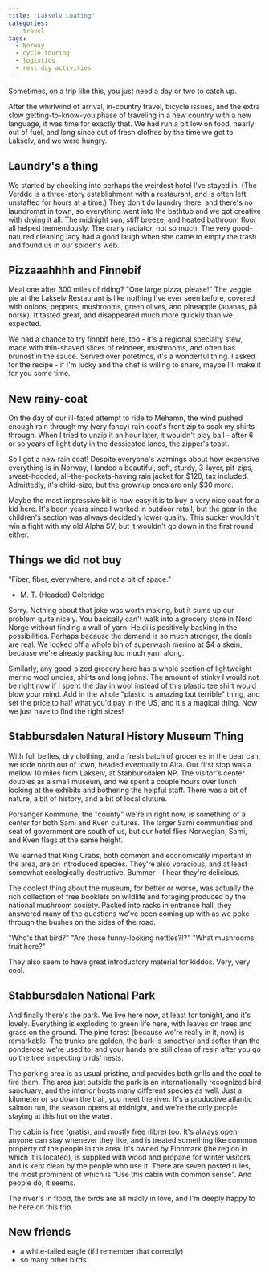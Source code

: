 ```yaml
---
title: "Lakselv Loafing"
categories:
  - travel
tags:
  - Norway
  - cycle touring
  - logistics
  - rest day activities
---
```


<!-- TODO: photos -->

Sometimes, on a trip like this, you just need a day or two to catch up.

After the whirlwind of arrival, in-country travel, bicycle issues,
and the extra slow getting-to-know-you phase of traveling in a new country
with a new language, it was time for exactly that.
We had run a bit low on food, nearly out of fuel, and long since out of fresh clothes
by the time we got to Lakselv, and we were hungry.

## Laundry's a thing

We started by checking into perhaps the weirdest hotel I've stayed in.
(The Verdde is a three-story establishment with a restaurant, and is often
left unstaffed for hours at a time.) They don't do laundry there,
and there's no laundromat in town, so everything went into the bathtub and we
got creative with drying it all. The midnight sun, stiff breeze, and
heated bathroom floor all helped tremendously. The crany radiator, not so much.
The very good-natured cleaning lady had a good laugh
when she came to empty the trash and found us in our spider's web.

## Pizzaaahhhh and Finnebif

Meal one after 300 miles of riding? "One large pizza, please!"
The veggie pie at the Lakselv Restaurant is like nothing I've ever seen before,
covered with onions, peppers, mushrooms, green olives, and pineapple (ananas, på norsk).
It tasted great, and disappeared much more quickly than we expected.

We had a chance to try finnbif here, too - it's a regional specialty stew,
made with thin-shaved slices of reindeer, mushrooms, and often has brunost in the sauce.
Served over potetmos, it's a wonderful thing.
I asked for the recipe - if I'm lucky and the chef is willing to share,
maybe I'll make it for you some time.

## New rainy-coat

On the day of our ill-fated attempt to ride to Mehamn,
the wind pushed enough rain through my (very fancy) rain coat's front zip
to soak my shirts through.
When I tried to unzip it an hour later, it wouldn't play ball -
after 6 or so years of light duty in the dessicated lands, the zipper's toast.

So I got a new rain coat!
Despite everyone's warnings about how expensive everything is in Norway,
I landed a beautiful, soft, sturdy, 3-layer, pit-zips, sweet-hooded,
all-the-pockets-having rain jacket for $120, tax included.
Admittedly, it's child-size, but the grownup ones are only $30 more.

Maybe the most impressive bit is how easy it is to buy a very nice coat for
a kid here.
It's been years since I worked in outdoor retail,
but the gear in the children's section was always decidedly lower quality.
This sucker wouldn't win a fight with my old Alpha SV,
but it wouldn't go down in the first round either.

## Things we did not buy

"Fiber, fiber, everywhere, and not a bit of space."
- M. T. (Headed) Coleridge

Sorry. Nothing about that joke was worth making,
but it sums up our problem quite nicely.
You basically can't walk into a grocery store in Nord Norge without finding a wall of yarn.
Heidi is positively basking in the possibilities.
Perhaps because the demand is so much stronger, the deals are real.
We looked off a whole bin of superwash merino at $4 a skein,
because we're already packing too much yarn along.

Similarly, any good-sized grocery here has a whole section
of lightweight merino wool undies, shirts and long johns.
The amount of stinky I would not be right now if I spent the day in wool
instead of this plastic tee shirt would blow your mind.
Add in the whole "plastic is amazing but terrible" thing,
and set the price to half what you'd pay in the US, and it's a magical thing.
Now we just have to find the right sizes!

## Stabbursdalen Natural History Museum Thing

With full bellies, dry clothing, and a fresh batch of groceries in the bear can,
we rode north out of town, headed eventually to Alta.
Our first stop was a mellow 10 miles from Lakselv, at Stabbursdalen NP.
The visitor's center doubles as a small museum,
and we spent a couple hours over lunch looking at the exhibits
and bothering the helpful staff. There was a bit of nature, a bit of history,
and a bit of local cluture.

Porsanger Kommune, the "county" we're in right now,
is something of a center for both Sami and Kven cultures.
The larger Sami communities and seat of government are south of us,
but our hotel flies Norwegian, Sami, and Kven flags at the same height.

We learned that King Crabs, both common and economically important in the area,
are an introduced species.
They're also voracious, and at least somewhat ecologically destructive.
Bummer - I hear they're delicious.

The coolest thing about the museum, for better or worse,
was actually the rich collection of free booklets on wildlife and foraging
produced by the national mushroom society.
Packed into racks in entrance hall,
they answered many of the questions we've been coming up with
as we poke through the bushes on the sides of the road.

"Who's that bird?"
"Are those funny-looking nettles?!?"
"What mushrooms fruit here?"

They also seem to have great introductory material for kiddos. Very, very cool.

## Stabbursdalen National Park

And finally there's the park.
We live here now, at least for tonight, and it's lovely.
Everything is exploding to green life here,
with leaves on trees and grass on the ground.
The pine forest (because we're really in it, now) is remarkable.
The trunks are golden,
the bark is smoother and softer than the ponderosa we're used to,
and your hands are still clean of resin
after you go up the tree inspecting birds' nests.

The parking area is as usual pristine,
and provides both grills and the coal to fire them.
The area just outside the park is an internationally recognized bird sanctuary,
and the interior hosts many different species as well.
Just a kilometer or so down the trail, you meet the river.
It's a productive atlantic salmon run, the season opens at midnight,
and we're the only people staying at this hut on the water.

The cabin is free (gratis), and mostly free (libre) too.
It's always open, anyone can stay whenever they like, and 
is treated something like common property of the people in the area.
It's owned by Finnmark (the region in which it is located),
is supplied with wood and propane for winter visitors,
and is kept clean by the people who use it.
There are seven posted rules,
the most prominent of which is "Use this cabin with common sense".
And people do, it seems.

The river's in flood, the birds are all madly in love,
and I'm deeply happy to be here on this trip.


## New friends

- a white-tailed eagle (if I remember that correctly)
- so many other birds